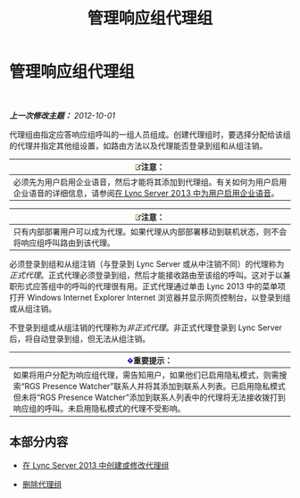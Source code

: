 ﻿---
title: 管理响应组代理组
TOCTitle: 管理响应组代理组
ms:assetid: 36084cdc-38f1-4c45-922f-f81c7e86210c
ms:mtpsurl: https://technet.microsoft.com/zh-cn/library/Gg520976(v=OCS.15)
ms:contentKeyID: 49312476
ms.date: 05/19/2016
mtps_version: v=OCS.15
ms.translationtype: HT
---

# 管理响应组代理组

 

_**上一次修改主题：** 2012-10-01_

代理组由指定应答响应组呼叫的一组人员组成。创建代理组时，要选择分配给该组的代理并指定其他组设置，如路由方法以及代理能否登录到组和从组注销。

<table>
<thead>
<tr class="header">
<th><img src="images/Dn783119.note(OCS.15).gif" title="note" alt="note" />注意：</th>
</tr>
</thead>
<tbody>
<tr class="odd">
<td>必须先为用户启用企业语音，然后才能将其添加到代理组。有关如何为用户启用企业语音的详细信息，请参阅<a href="lync-server-2013-enable-users-for-enterprise-voice.md">在 Lync Server 2013 中为用户启用企业语音</a>。</td>
</tr>
</tbody>
</table>


<table>
<thead>
<tr class="header">
<th><img src="images/Dn783119.note(OCS.15).gif" title="note" alt="note" />注意：</th>
</tr>
</thead>
<tbody>
<tr class="odd">
<td>只有内部部署用户可以成为代理。如果代理从内部部署移动到联机状态，则不会将响应组呼叫路由到该代理。</td>
</tr>
</tbody>
</table>


必须登录到组和从组注销（与登录到 Lync Server 或从中注销不同）的代理称为*正式代理*。正式代理必须登录到组，然后才能接收路由至该组的呼叫。这对于以兼职形式应答组中的呼叫的代理很有用。正式代理通过单击 Lync 2013 中的菜单项打开 Windows Internet Explorer Internet 浏览器并显示网页控制台，以登录到组或从组注销。

不登录到组或从组注销的代理称为*非正式代理*。非正式代理登录到 Lync Server 后，将自动登录到组，但无法从组注销。

<table>
<thead>
<tr class="header">
<th><img src="images/Gg398794.important(OCS.15).gif" title="important" alt="important" />重要提示：</th>
</tr>
</thead>
<tbody>
<tr class="odd">
<td>如果将用户分配为响应组代理，需告知用户，如果他们已启用隐私模式，则需搜索“RGS Presence Watcher”联系人并将其添加到联系人列表。已启用隐私模式但未将“RGS Presence Watcher”添加到联系人列表中的代理将无法接收拨打到响应组的呼叫。未启用隐私模式的代理不受影响。</td>
</tr>
</tbody>
</table>


## 本部分内容

  - [在 Lync Server 2013 中创建或修改代理组](lync-server-2013-create-or-modify-an-agent-group.md)

  - [删除代理组](lync-server-2013-delete-an-agent-group.md)

